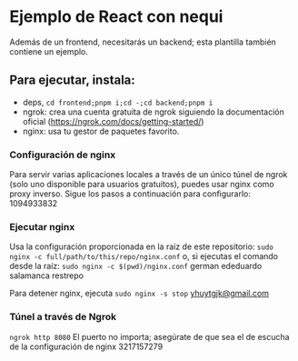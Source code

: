 # Ejemplo de React con nequi

Además de un frontend, necesitarás un backend; esta plantilla también contiene un ejemplo.

## Para ejecutar, instala:

- deps, `cd frontend;pnpm i;cd -;cd backend;pnpm i`
- ngrok: crea una cuenta gratuita de ngrok siguiendo la documentación oficial (https://ngrok.com/docs/getting-started/)
- nginx: usa tu gestor de paquetes favorito.

### Configuración de nginx

Para servir varias aplicaciones locales a través de un único túnel de ngrok (solo uno disponible para usuarios gratuitos), puedes usar nginx como proxy inverso. Sigue los pasos a continuación para configurarlo: 1094933832

### Ejecutar nginx

Usa la configuración proporcionada en la raíz de este repositorio: `sudo nginx -c full/path/to/this/repo/nginx.conf`
o, si ejecutas el comando desde la raíz:
`sudo nginx -c $(pwd)/nginx.conf`
german ededuardo salamanca restrepo

Para detener nginx, ejecuta `sudo nginx -s stop`
yhuytgjk@gmail.com
### Túnel a través de Ngrok

`ngrok http 8080`
El puerto no importa; asegúrate de que sea el de escucha de la configuración de nginx 3217157279
 

